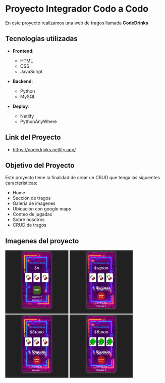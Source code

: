 # Proyecto Integrador Codo a Codo

En este proyecto realizamos una web de tragos llamada **CodeDrinks**

## Tecnologías utilizadas

- **Frontend**:
  - HTML
  - CSS
  - JavaScript
 
- **Backend**:
  - Python
  - MySQL

- **Deploy**:
  - Netlify
  - PythonAnyWhere

## Link del Proyecto
- https://codedrinks.netlify.app/
  
## Objetivo del Proyecto

Este proyecto tiene la finalidad de crear un CRUD que tenga las siguientes caracteristicas:

- Home
- Sección de tragos
- Galeria de imagenes
- Ubicación con google maps
- Conteo de jugadas
- Sobre nosotros
- CRUD de tragos

## Imagenes del proyecto

<img src="https://github.com/elavincho/TragaMonedas2.0/blob/master/images/Captura_de_pantalla_1.png" width="200" height="200" alt="img"/>         <img src="https://github.com/elavincho/TragaMonedas2.0/blob/master/images/Captura_de_pantalla_2.png" width="200" height="200" alt="img"/>
<img src="https://github.com/elavincho/TragaMonedas2.0/blob/master/images/Captura_de_pantalla_3.png" width="200" height="200" alt="img"/>          <img src="https://github.com/elavincho/TragaMonedas2.0/blob/master/images/Captura_de_pantalla_4.png" width="200" height="200" alt="img"/>
